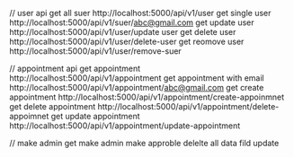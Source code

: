 // user api
get all suer  http://localhost:5000/api/v1/user
get single user  http://localhost:5000/api/v1/suer/abc@gmail.com
get update user   http://localhost:5000/api/v1/user/update user
get delete user  http://localhost:5000/api/v1/user/delete-user
get reomove user  http://localhost:5000/api/v1/user/remove-suer




// appointment api
get appointment  http://localhost:5000/api/v1/appointment
get appointment with email  http://localhost:5000/api/v1/appointment/abc@gmail.com
get create appointment   http://localhost:5000/api/v1/appointment/create-appoinmnet
get delete appointment  http://localhost:5000/api/v1/appointment/delete-appoimnet
get update appointment  http://localhost:5000/api/v1/appointment/update-appointment

// make admin 
get make admin 
make approble 
delelte all data 
fild update
